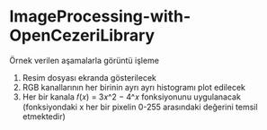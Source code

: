# ImageProcessing-with-OpenCezeriLibrary


Örnek verilen aşamalarla görüntü işleme
  1) Resim dosyası ekranda gösterilecek
  2) RGB kanallarının her birinin ayrı ayrı histogramı plot edilecek
  3) Her bir kanala 𝑓(𝑥) = 3𝑥^2 − 4^𝑥 fonksiyonunu uygulanacak (fonksiyondaki x her bir pixelin 0-255
arasındaki değerini temsil etmektedir)
